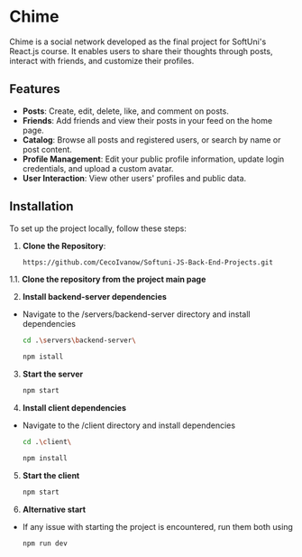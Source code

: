 # Chime

Chime is a social network developed as the final project for SoftUni's React.js course. It enables users to share their thoughts through posts, interact with friends, and customize their profiles.

## Features

- **Posts**: Create, edit, delete, like, and comment on posts.
- **Friends**: Add friends and view their posts in your feed on the home page.
- **Catalog**: Browse all posts and registered users, or search by name or post content.
- **Profile Management**: Edit your public profile information, update login credentials, and upload a custom avatar.
- **User Interaction**: View other users' profiles and public data.

## Installation

To set up the project locally, follow these steps:

1. **Clone the Repository**:

   ```bash
   https://github.com/CecoIvanow/Softuni-JS-Back-End-Projects.git

1.1. **Clone the repository from the project main page**

2. **Install backend-server dependencies**

- Navigate to the /servers/backend-server directory and install dependencies

   ```bash
   cd .\servers\backend-server\

   npm istall
   
3. **Start the server**

   ```bash
   npm start

4. **Install client dependencies**

- Navigate to the /client directory and install dependencies

   ```bash
   cd .\client\

   npm install

5. **Start the client**

    ```bash
    npm start

6. **Alternative start**

- If any issue with starting the project is encountered, run them both using

   ```bash
   npm run dev